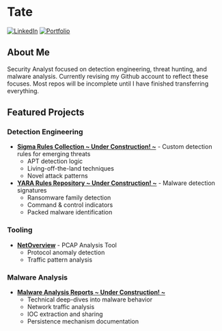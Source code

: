 # Tate

[![LinkedIn](https://img.shields.io/badge/-LinkedIn-0072b1?&style=for-the-badge&logo=linkedin&logoColor=white)](https://linkedin.com/in/tategreiner)
[![Portfolio](https://img.shields.io/badge/-Portfolio-purple?&style=for-the-badge&logo=github&logoColor=white)](https://tatescode.github.io)

## About Me

Security Analyst focused on detection engineering, threat hunting, and malware analysis. Currently revising my Github account to reflect these focuses. Most repos will be incomplete until I have finished transferring everything.

## Featured Projects

### Detection Engineering
- **[Sigma Rules Collection ~ Under Construction! ~](link)** - Custom detection rules for emerging threats
  - APT detection logic
  - Living-off-the-land techniques
  - Novel attack patterns
- **[YARA Rules Repository ~ Under Construction! ~](link)** - Malware detection signatures
  - Ransomware family detection
  - Command & control indicators
  - Packed malware identification
 
### Tooling
- **[NetOverview](https://github.com/tatescode/netoverview)** - PCAP Analysis Tool
  - Protocol anomaly detection
  - Traffic pattern analysis

### Malware Analysis
- **[Malware Analysis Reports ~ Under Construction! ~](link)**
  - Technical deep-dives into malware behavior
  - Network traffic analysis
  - IOC extraction and sharing
  - Persistence mechanism documentation
